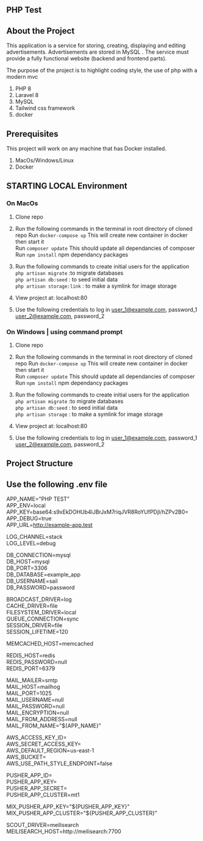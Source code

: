 ## PHP Test

## About the Project

This application is a service for storing, creating, displaying and editing advertisements. Advertisements are stored in MySQL . The service must provide a fully functional website (backend and frontend parts).

The purpose of the project is to highlight coding style, the use of php with a modern mvc

1. PHP 8
2. Laravel 8
3. MySQL
4. Tailwind css framework
5. docker

## Prerequisites

This project will work on any machine that has Docker installed.

1. MacOs/Windows/Linux
2. Docker

## STARTING LOCAL Environment

### On MacOs

1. Clone repo
2. Run the following commands in the terminal in root directory of cloned repo
   Run `docker-compose up` This will create new container in docker then start it  
   Run `composer update` This should update all dependancies of composer  
   Run `npm install` npm dependancy packages

3. Run the following commands to create initial users for the application
   `php artisan migrate` :to migrate databases  
   `php artisan db:seed` : to seed initial data  
   `php artisan storage:link` : to make a symlink for image storage

4. View project at: localhost:80

5. Use the following credentials to log in
   user_1@example.com, password_1
   user_2@example.com, password_2

### On Windows | using command prompt

1. Clone repo
2. Run the following commands in the terminal in root directory of cloned repo
   Run `docker-compose up` This will create new container in docker then start it  
   Run `composer update` This should update all dependancies of composer  
   Run `npm install` npm dependancy packages

3. Run the following commands to create initial users for the application
   `php artisan migrate` :to migrate databases  
   `php artisan db:seed` : to seed initial data  
   `php artisan storage` : to make a symlink for image storage

4. View project at: localhost:80

5. Use the following credentials to log in
   user_1@example.com, password_1
   user_2@example.com, password_2

## Project Structure

## Use the following .env file

APP_NAME="PHP TEST"  
APP_ENV=local  
APP_KEY=base64:s9xEkDOHUb4lJBrJxM7riqJVR8RoYUfPDjI/hZPv2B0=  
APP_DEBUG=true  
APP_URL=http://example-app.test

LOG_CHANNEL=stack  
LOG_LEVEL=debug

DB_CONNECTION=mysql  
DB_HOST=mysql  
DB_PORT=3306  
DB_DATABASE=example_app  
DB_USERNAME=sail  
DB_PASSWORD=password

BROADCAST_DRIVER=log  
CACHE_DRIVER=file  
FILESYSTEM_DRIVER=local  
QUEUE_CONNECTION=sync  
SESSION_DRIVER=file  
SESSION_LIFETIME=120

MEMCACHED_HOST=memcached

REDIS_HOST=redis  
REDIS_PASSWORD=null  
REDIS_PORT=6379

MAIL_MAILER=smtp  
MAIL_HOST=mailhog  
MAIL_PORT=1025  
MAIL_USERNAME=null  
MAIL_PASSWORD=null  
MAIL_ENCRYPTION=null  
MAIL_FROM_ADDRESS=null  
MAIL_FROM_NAME="${APP_NAME}"

AWS_ACCESS_KEY_ID=  
AWS_SECRET_ACCESS_KEY=  
AWS_DEFAULT_REGION=us-east-1  
AWS_BUCKET=  
AWS_USE_PATH_STYLE_ENDPOINT=false

PUSHER_APP_ID=  
PUSHER_APP_KEY=  
PUSHER_APP_SECRET=  
PUSHER_APP_CLUSTER=mt1

MIX_PUSHER_APP_KEY="${PUSHER_APP_KEY}"  
MIX_PUSHER_APP_CLUSTER="${PUSHER_APP_CLUSTER}"

SCOUT_DRIVER=meilisearch  
MEILISEARCH_HOST=http://meilisearch:7700
